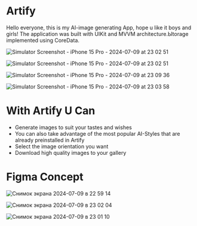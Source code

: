 # Artify 
Hello everyone, this is my AI-image generating App, hope u like it boys and girls!
The application was built with UIKit and MVVM architecture.Ыtorage implemented using CoreData.

![Simulator Screenshot - iPhone 15 Pro - 2024-07-09 at 23 02 51](https://github.com/H8K-iOS/Artify/assets/147388544/1af23986-16c4-432b-a942-151f7308a903)



![Simulator Screenshot - iPhone 15 Pro - 2024-07-09 at 23 02 51](https://github.com/H8K-iOS/Artify/assets/147388544/b47e7c9a-449a-4966-a401-9be7d18cca67)



![Simulator Screenshot - iPhone 15 Pro - 2024-07-09 at 23 09 36](https://github.com/H8K-iOS/Artify/assets/147388544/becd741e-9bdc-4093-80fa-de78365b73c4)



![Simulator Screenshot - iPhone 15 Pro - 2024-07-09 at 23 03 58](https://github.com/H8K-iOS/Artify/assets/147388544/f5ba50a5-47d6-49e2-bad4-6fd37737f628)


# With Artify U Can
- Generate images to suit your tastes and wishes
- You can also take advantage of the most popular AI-Styles that are already preinstalled in Artify
- Select the image orientation you want 
- Download high quality images to your gallery

# Figma Concept
![Снимок экрана 2024-07-09 в 22 59 14](https://github.com/H8K-iOS/Artify/assets/147388544/896c5034-5fca-4b81-8755-4045d3f425e2)


![Снимок экрана 2024-07-09 в 23 02 04](https://github.com/H8K-iOS/Artify/assets/147388544/9ba360bb-a3cb-4cd2-90bf-bd43a9f84e29)



![Снимок экрана 2024-07-09 в 23 01 10](https://github.com/H8K-iOS/Artify/assets/147388544/75721c6e-2b09-4995-b62f-52244f215ad5)
